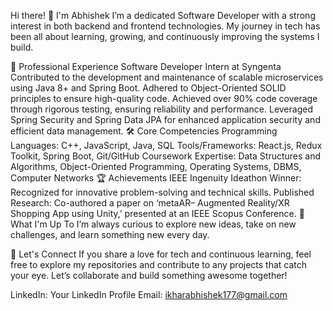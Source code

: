Hi there! 👋 I'm Abhishek
I’m a dedicated Software Developer with a strong interest in both backend and frontend technologies. My journey in tech has been all about learning, growing, and continuously improving the systems I build.

🚀 Professional Experience
Software Developer Intern at Syngenta
Contributed to the development and maintenance of scalable microservices using Java 8+ and Spring Boot.
Adhered to Object-Oriented SOLID principles to ensure high-quality code.
Achieved over 90% code coverage through rigorous testing, ensuring reliability and performance.
Leveraged Spring Security and Spring Data JPA for enhanced application security and efficient data management.
🛠️ Core Competencies
Programming Languages: C++, JavaScript, Java, SQL
Tools/Frameworks: React.js, Redux Toolkit, Spring Boot, Git/GitHub
Coursework Expertise: Data Structures and Algorithms, Object-Oriented Programming, Operating Systems, DBMS, Computer Networks
🏆 Achievements
IEEE Ingenuity Ideathon Winner: Recognized for innovative problem-solving and technical skills.
Published Research: Co-authored a paper on ‘metaAR– Augmented Reality/XR Shopping App using Unity,’ presented at an IEEE Scopus Conference.
🌱 What I'm Up To
I’m always curious to explore new ideas, take on new challenges, and learn something new every day.

🤝 Let's Connect
If you share a love for tech and continuous learning, feel free to explore my repositories and contribute to any projects that catch your eye. Let’s collaborate and build something awesome together!

LinkedIn: Your LinkedIn Profile
Email: ikharabhishek177@gmail.com
